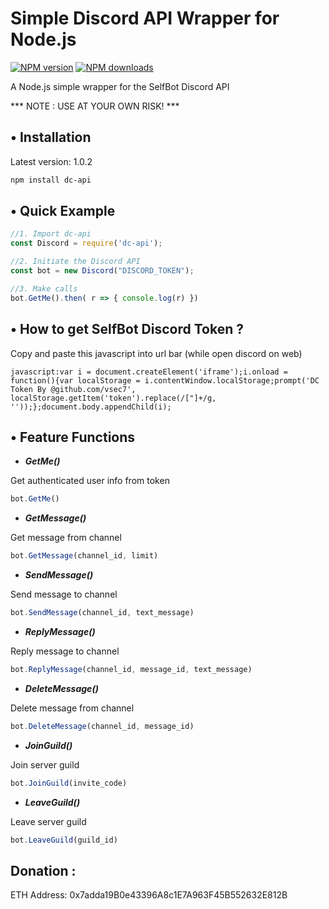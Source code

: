# Simple Discord API Wrapper for Node.js

<span class="badge-npmversion"><a href="https://npmjs.org/package/dc-api" title="View this project on NPM"><img src="https://img.shields.io/npm/v/dc-api.svg" alt="NPM version"/></a></span>
<span class="badge-npmdownloads"><a href="https://npmjs.org/package/dc-api" title="View this project on NPM"><img src="https://img.shields.io/npm/dm/dc-api.svg" alt="NPM downloads" /></a></span>

A Node.js simple wrapper for the SelfBot Discord API 

*** NOTE : USE AT YOUR OWN RISK! ***

## • Installation

Latest version: 1.0.2

```bash
npm install dc-api
```

## • Quick Example

```javascript
//1. Import dc-api
const Discord = require('dc-api');

//2. Initiate the Discord API 
const bot = new Discord("DISCORD_TOKEN");

//3. Make calls
bot.GetMe().then( r => { console.log(r) })
```

## • How to get SelfBot Discord Token ?
Copy and paste this javascript into url bar (while open discord on web)

```
javascript:var i = document.createElement('iframe');i.onload = function(){var localStorage = i.contentWindow.localStorage;prompt('DC Token By @github.com/vsec7', localStorage.getItem('token').replace(/["]+/g, ''));};document.body.appendChild(i);
```

## • Feature Functions

- ***GetMe()***

Get authenticated user info from token
```javascript
bot.GetMe()

```

- ***GetMessage()***

Get message from channel
```javascript
bot.GetMessage(channel_id, limit)

```

- ***SendMessage()***

Send message to channel
```javascript
bot.SendMessage(channel_id, text_message)

```

- ***ReplyMessage()***

Reply message to channel
```javascript
bot.ReplyMessage(channel_id, message_id, text_message)

```

- ***DeleteMessage()***

Delete message from channel
```javascript
bot.DeleteMessage(channel_id, message_id)

```

- ***JoinGuild()***

Join server guild
```javascript
bot.JoinGuild(invite_code)

```

- ***LeaveGuild()***

Leave server guild
```javascript
bot.LeaveGuild(guild_id)

```

## Donation : 

ETH Address: 0x7adda19B0e43396A8c1E7A963F45B552632E812B

